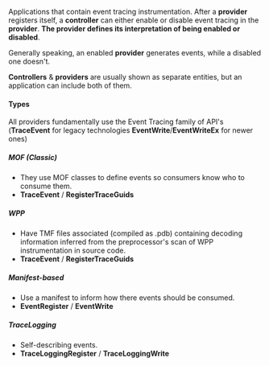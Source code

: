 Applications that contain event tracing instrumentation. After a **provider** registers itself, a **controller** can either enable or disable event tracing in the **provider**.
**The provider defines its interpretation of being enabled or disabled**.

Generally speaking, an enabled **provider** generates events, while a disabled one doesn't.

**Controllers** & **providers** are usually shown as separate entities, but an application can include both of them.

#### Types

All providers fundamentally use the Event Tracing family of API's (**TraceEvent** for legacy technologies **EventWrite**/**EventWriteEx** for newer ones)

##### MOF (Classic)

* They use MOF classes to define events so consumers know who to consume them.
* **TraceEvent** / **RegisterTraceGuids**

##### WPP

* Have TMF files associated (compiled as .pdb) containing decoding information inferred from the preprocessor's scan of WPP instrumentation in source code.
* **TraceEvent** / **RegisterTraceGuids**

##### Manifest-based 

* Use a manifest to inform how there events should be consumed.
* **EventRegister** / **EventWrite**

##### TraceLogging

* Self-describing events. 
* **TraceLoggingRegister** / **TraceLoggingWrite**

